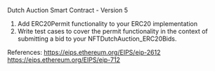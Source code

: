 Dutch Auction Smart Contract - Version 5

1. Add ERC20Permit functionality to your ERC20 implementation
2. Write test cases to cover the permit functionality in the context of submitting a bid to your NFTDutchAuction_ERC20Bids.

References: 
https://eips.ethereum.org/EIPS/eip-2612
https://eips.ethereum.org/EIPS/eip-712